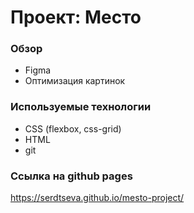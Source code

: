 # Проект: Место

### Обзор

* Figma
* Оптимизация картинок 

### Используемые технологии
* CSS (flexbox, css-grid)
* HTML 
* git

### Ссылка на github pages
https://serdtseva.github.io/mesto-project/